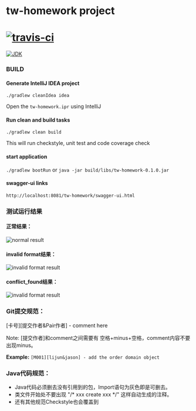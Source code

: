 # tw-homework project

# [![travis-ci](https://travis-ci.org/lijun003/tw-homework.svg)](https://travis-ci.org/lijun003/tw-homework)
  [![JDK](http://img.shields.io/badge/JDK-v8.0-yellow.svg)](http://www.oracle.com/technetwork/java/javase/downloads/index.html)

### BUILD

#### Generate IntelliJ IDEA project
`./gradlew cleanIdea idea`

Open the `tw-homework.ipr` using IntelliJ

#### Run clean and build tasks
`./gradlew clean build`

This will run checkstyle, unit test and code coverage check

#### start application
`./gradlew bootRun` or `java -jar build/libs/tw-homework-0.1.0.jar`

#### swagger-ui links
`http://localhost:8081/tw-homework/swagger-ui.html`


### 测试运行结果
#### 正常结果：
![normal result](http://bmob-cdn-1019.b0.upaiyun.com/2016/09/20/4162e56b40ed5954801827aef984bd7f.png)

#### invalid format结果：
![invalid format result](http://bmob-cdn-1019.b0.upaiyun.com/2016/09/20/76e2c74040c7380780d1fbd6f09c5bea.png)

#### conflict_found结果：
![invalid format result](http://bmob-cdn-1019.b0.upaiyun.com/2016/09/20/d98488044054a3a580c5a97b5e763145.png)

### Git提交规范：

[卡号][提交作者&Pair作者] - comment here

Note: [提交作者]和comment之间需要有 空格+minus+空格，comment内容不要出现minus。

**Example:** `[M001][lijun&jason] - add the order domain object`


### Java代码规范：

- Java代码必须删去没有引用到的包，Import语句为灰色即是可删去。
- 类文件开始处不要出现 "/* xxx create xxx */" 这样自动生成的注释。
- 还有其他规范Checkstyle也会覆盖到

